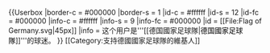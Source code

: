 {{Userbox
  |border-c = #000000
  |border-s = 1
  |id-c     = #ffffff
  |id-s     = 12
  |id-fc    = #000000
  |info-c   = #ffffff
  |info-s   = 9
  |info-fc  = #000000
  |id       = [[File:Flag of Germany.svg|45px]]
  |info     = 这个用户是'''[[德国國家足球隊|<span style="color:#000000;">德国國家足球隊</span>]]'''的球迷。
}}
[[Category:支持德國國家足球隊的維基人]]